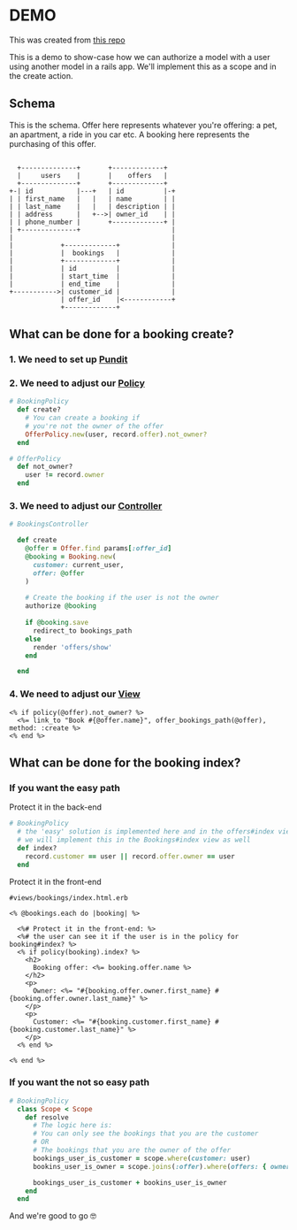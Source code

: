 # DEMO
This was created from [this repo](https://github.com/andrerferrer/rename-references-demo) 

This is a demo to show-case how we can authorize a model with a user using another model in a rails app.
We'll implement this as a scope and in the create action.

## Schema
This is the schema.
Offer here represents whatever you're offering: a pet, an apartment, a ride in you car etc.
A booking here represents the purchasing of this offer.

```

  +--------------+       +-------------+
  |     users    |       |    offers   |
  +--------------+       +-------------+
+-| id           |---+   | id          |-+
| | first_name   |   |   | name        | |
| | last_name    |   |   | description | |
| | address      |   +-->| owner_id    | |
| | phone_number |       +-------------+ |
| +--------------+                       |
|                                        |
|            +-------------+             |
|            |  bookings   |             |
|            +-------------+             |
|            | id          |             |
|            | start_time  |             |
|            | end_time    |             |
+----------->| customer_id |             |
             | offer_id    |<------------+
             +-------------+

```

## What can be done for a booking create?

### 1. We need to set up [Pundit](https://github.com/varvet/pundit)
### 2. We need to adjust our [Policy](https://github.com/andrerferrer/pundit-outsourcing-demo/blob/master/app/policies/booking_policy.rb)
```ruby
# BookingPolicy
  def create?
    # You can create a booking if 
    # you're not the owner of the offer
    OfferPolicy.new(user, record.offer).not_owner?
  end
```

```ruby
# OfferPolicy
  def not_owner?
    user != record.owner
  end
```
### 3. We need to adjust our [Controller](https://github.com/andrerferrer/pundit-outsourcing-demo/blob/master/app/controllers/bookings_controller.rb)
```ruby
# BookingsController

  def create
    @offer = Offer.find params[:offer_id]
    @booking = Booking.new(
      customer: current_user,
      offer: @offer
    )
    
    # Create the booking if the user is not the owner 
    authorize @booking
  
    if @booking.save
      redirect_to bookings_path
    else
      render 'offers/show'
    end

  end
```
### 4. We need to adjust our [View](https://github.com/andrerferrer/pundit-outsourcing-demo/blob/master/app/views/offers/show.html.erb)
```erb
<% if policy(@offer).not_owner? %>
  <%= link_to "Book #{@offer.name}", offer_bookings_path(@offer), method: :create %>
<% end %>
```

## What can be done for the booking index?

### If you want the easy path

Protect it in the back-end

```ruby
# BookingPolicy
  # the 'easy' solution is implemented here and in the offers#index view as a conditional (if/else)
  # we will implement this in the Bookings#index view as well
  def index?
    record.customer == user || record.offer.owner == user
  end
```

Protect it in the front-end

```erb
#views/bookings/index.html.erb

<% @bookings.each do |booking| %>

  <%# Protect it in the front-end: %>
  <%# the user can see it if the user is in the policy for booking#index? %>
  <% if policy(booking).index? %>
    <h2>
      Booking offer: <%= booking.offer.name %>
    </h2>
    <p>
      Owner: <%= "#{booking.offer.owner.first_name} #{booking.offer.owner.last_name}" %>
    </p>
    <p>
      Customer: <%= "#{booking.customer.first_name} #{booking.customer.last_name}" %>
    </p>
  <% end %>

<% end %>
```

### If you want the not so easy path
```ruby
# BookingPolicy
  class Scope < Scope
    def resolve
      # The logic here is:
      # You can only see the bookings that you are the customer
      # OR
      # The bookings that you are the owner of the offer
      bookings_user_is_customer = scope.where(customer: user)
      bookins_user_is_owner = scope.joins(:offer).where(offers: { owner: user } )

      bookings_user_is_customer + bookins_user_is_owner
    end
  end
```

And we're good to go 🤓